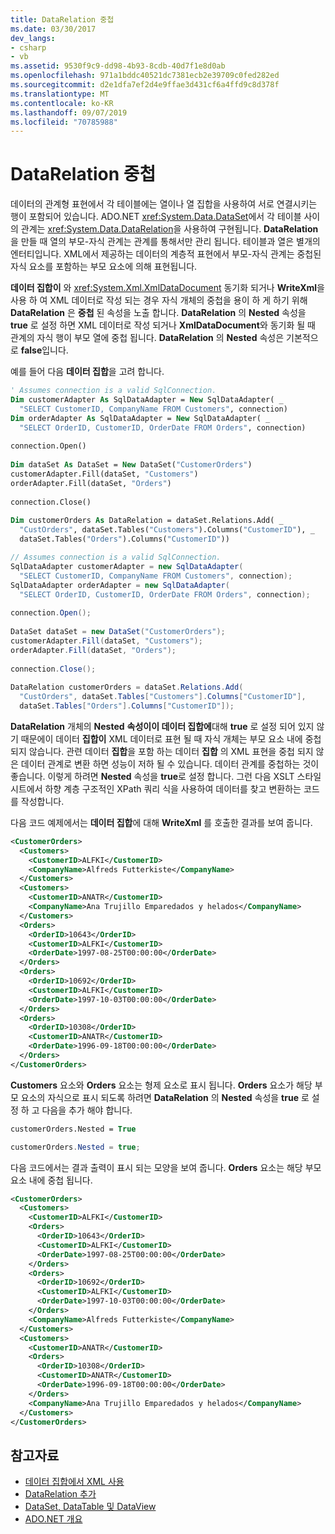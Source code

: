 ```yaml
---
title: DataRelation 중첩
ms.date: 03/30/2017
dev_langs:
- csharp
- vb
ms.assetid: 9530f9c9-dd98-4b93-8cdb-40d7f1e8d0ab
ms.openlocfilehash: 971a1bddc40521dc7381ecb2e39709c0fed282ed
ms.sourcegitcommit: d2e1dfa7ef2d4e9ffae3d431cf6a4ffd9c8d378f
ms.translationtype: MT
ms.contentlocale: ko-KR
ms.lasthandoff: 09/07/2019
ms.locfileid: "70785988"
---
```

# <a name="nesting-datarelations"></a>DataRelation 중첩
데이터의 관계형 표현에서 각 테이블에는 열이나 열 집합을 사용하여 서로 연결시키는 행이 포함되어 있습니다. ADO.NET <xref:System.Data.DataSet>에서 각 테이블 사이의 관계는 <xref:System.Data.DataRelation>을 사용하여 구현됩니다. **DataRelation**을 만들 때 열의 부모-자식 관계는 관계를 통해서만 관리 됩니다. 테이블과 열은 별개의 엔터티입니다. XML에서 제공하는 데이터의 계층적 표현에서 부모-자식 관계는 중첩된 자식 요소를 포함하는 부모 요소에 의해 표현됩니다.  
  
 **데이터 집합이** 와 <xref:System.Xml.XmlDataDocument> 동기화 되거나 **WriteXml**을 사용 하 여 XML 데이터로 작성 되는 경우 자식 개체의 중첩을 용이 하 게 하기 위해 **DataRelation** 은 **중첩** 된 속성을 노출 합니다. **DataRelation** 의 **Nested** 속성을 **true** 로 설정 하면 XML 데이터로 작성 되거나 **XmlDataDocument**와 동기화 될 때 관계의 자식 행이 부모 열에 중첩 됩니다. **DataRelation** 의 **Nested** 속성은 기본적으로 **false**입니다.  
  
 예를 들어 다음 **데이터 집합**을 고려 합니다.  
  
```vb  
' Assumes connection is a valid SqlConnection.  
Dim customerAdapter As SqlDataAdapter = New SqlDataAdapter( _  
  "SELECT CustomerID, CompanyName FROM Customers", connection)  
Dim orderAdapter As SqlDataAdapter = New SqlDataAdapter( _  
  "SELECT OrderID, CustomerID, OrderDate FROM Orders", connection)  
  
connection.Open()  
  
Dim dataSet As DataSet = New DataSet("CustomerOrders")  
customerAdapter.Fill(dataSet, "Customers")  
orderAdapter.Fill(dataSet, "Orders")  
  
connection.Close()  
  
Dim customerOrders As DataRelation = dataSet.Relations.Add( _  
  "CustOrders", dataSet.Tables("Customers").Columns("CustomerID"), _  
  dataSet.Tables("Orders").Columns("CustomerID"))  
```  
  
```csharp  
// Assumes connection is a valid SqlConnection.  
SqlDataAdapter customerAdapter = new SqlDataAdapter(  
  "SELECT CustomerID, CompanyName FROM Customers", connection);  
SqlDataAdapter orderAdapter = new SqlDataAdapter(  
  "SELECT OrderID, CustomerID, OrderDate FROM Orders", connection);  
  
connection.Open();  
  
DataSet dataSet = new DataSet("CustomerOrders");  
customerAdapter.Fill(dataSet, "Customers");  
orderAdapter.Fill(dataSet, "Orders");  
  
connection.Close();  
  
DataRelation customerOrders = dataSet.Relations.Add(  
  "CustOrders", dataSet.Tables["Customers"].Columns["CustomerID"],  
  dataSet.Tables["Orders"].Columns["CustomerID"]);  
```  
  
 **DataRelation** 개체의 **Nested** **속성이이 데이터 집합에**대해 **true** 로 설정 되어 있지 않기 때문에이 데이터 **집합이** XML 데이터로 표현 될 때 자식 개체는 부모 요소 내에 중첩 되지 않습니다. 관련 데이터 **집합**을 포함 하는 데이터 **집합** 의 XML 표현을 중첩 되지 않은 데이터 관계로 변환 하면 성능이 저하 될 수 있습니다. 데이터 관계를 중첩하는 것이 좋습니다. 이렇게 하려면 **Nested** 속성을 **true**로 설정 합니다. 그런 다음 XSLT 스타일시트에서 하향 계층 구조적인 XPath 쿼리 식을 사용하여 데이터를 찾고 변환하는 코드를 작성합니다.  
  
 다음 코드 예제에서는 **데이터 집합**에 대해 **WriteXml** 를 호출한 결과를 보여 줍니다.  
  
```xml  
<CustomerOrders>  
  <Customers>  
    <CustomerID>ALFKI</CustomerID>  
    <CompanyName>Alfreds Futterkiste</CompanyName>  
  </Customers>  
  <Customers>  
    <CustomerID>ANATR</CustomerID>  
    <CompanyName>Ana Trujillo Emparedados y helados</CompanyName>  
  </Customers>  
  <Orders>  
    <OrderID>10643</OrderID>  
    <CustomerID>ALFKI</CustomerID>  
    <OrderDate>1997-08-25T00:00:00</OrderDate>  
  </Orders>  
  <Orders>  
    <OrderID>10692</OrderID>  
    <CustomerID>ALFKI</CustomerID>  
    <OrderDate>1997-10-03T00:00:00</OrderDate>  
  </Orders>  
  <Orders>  
    <OrderID>10308</OrderID>  
    <CustomerID>ANATR</CustomerID>  
    <OrderDate>1996-09-18T00:00:00</OrderDate>  
  </Orders>  
</CustomerOrders>  
```  
  
 **Customers** 요소와 **Orders** 요소는 형제 요소로 표시 됩니다. **Orders** 요소가 해당 부모 요소의 자식으로 표시 되도록 하려면 **DataRelation** 의 **Nested** 속성을 **true** 로 설정 하 고 다음을 추가 해야 합니다.  
  
```vb  
customerOrders.Nested = True  
```  
  
```csharp  
customerOrders.Nested = true;  
```  
  
 다음 코드에서는 결과 출력이 표시 되는 모양을 보여 줍니다. **Orders** 요소는 해당 부모 요소 내에 중첩 됩니다.  
  
```xml  
<CustomerOrders>  
  <Customers>  
    <CustomerID>ALFKI</CustomerID>  
    <Orders>  
      <OrderID>10643</OrderID>  
      <CustomerID>ALFKI</CustomerID>  
      <OrderDate>1997-08-25T00:00:00</OrderDate>  
    </Orders>  
    <Orders>  
      <OrderID>10692</OrderID>  
      <CustomerID>ALFKI</CustomerID>  
      <OrderDate>1997-10-03T00:00:00</OrderDate>  
    </Orders>  
    <CompanyName>Alfreds Futterkiste</CompanyName>  
  </Customers>  
  <Customers>  
    <CustomerID>ANATR</CustomerID>  
    <Orders>  
      <OrderID>10308</OrderID>  
      <CustomerID>ANATR</CustomerID>  
      <OrderDate>1996-09-18T00:00:00</OrderDate>  
    </Orders>  
    <CompanyName>Ana Trujillo Emparedados y helados</CompanyName>  
  </Customers>  
</CustomerOrders>  
```  
  
## <a name="see-also"></a>참고자료

- [데이터 집합에서 XML 사용](using-xml-in-a-dataset.md)
- [DataRelation 추가](adding-datarelations.md)
- [DataSet, DataTable 및 DataView](index.md)
- [ADO.NET 개요](../ado-net-overview.md)
